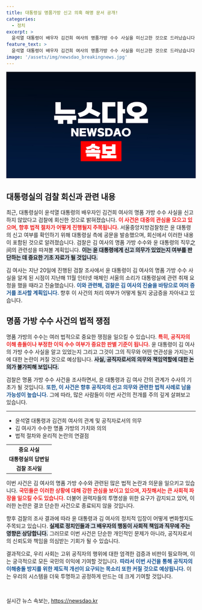 ```yaml
---
title: 대통령실 명품가방 신고 의혹 해명 문서 공개!
categories:
  - 정치
excerpt: >
  윤석열 대통령이 배우자 김건희 여사의 명품가방 수수 사실을 미신고한 것으로 드러났습니다. 검찰은 윤 대통령의 직무와 관련성을 조사하며, 이 사건이 어떤 파장을 일으킬지 주목되고 있습니다.
feature_text: >
  윤석열 대통령이 배우자 김건희 여사의 명품가방 수수 사실을 미신고한 것으로 드러났습니다. 검찰은 윤 대통령의 직무와 관련성을 조사하며, 이 사건이 어떤 파장을 일으킬지 주목되고 있습니다.
image: '/assets/img/newsdao_breakingnews.jpg'
---
```


<p><img src="/assets/img/newsdao_breakingnews.jpg" alt="implanttips 속보" /></p>

<h2 data-ke-size="size26">대통령실의 검찰 회신과 관련 내용</h2>

<p data-ke-size="size16">최근, 대통령실이 윤석열 대통령의 배우자인 김건희 여사의 명품 가방 수수 사실을 신고하지 않았다고 검찰에 회신한 것으로 밝혀졌습니다. <b><span style="color: #ee2323;">이 사건은 대중의 관심을 모으고 있으며, 향후 법적 절차가 어떻게 진행될지 주목됩니다.</span></b> 서울중앙지방검찰청은 윤 대통령의 신고 여부를 확인하기 위해 대통령실 측에 공문을 발송했으며, 회신에서 이러한 내용이 포함된 것으로 알려졌습니다. 검찰은 김 여사의 명품 가방 수수와 윤 대통령의 직무之间의 관련성을 따져볼 계획입니다. <b><span style="background-color: #21538527;">이는 윤 대통령에게 신고 의무가 있었는지 여부를 판단하는 데 중요한 기초 자료가 될 것입니다.</span></b></p>

<p data-ke-size="size16">김 여사는 지난 20일에 진행된 검찰 조사에서 윤 대통령이 김 여사의 명품 가방 수수 사실을 알게 된 시점이 지난해 11월 인터넷 매체인 서울의 소리가 대통령실에 관련 취재 요청을 했을 때라고 진술했습니다. <b><span style="color: #1a5490;">이와 관련해, 검찰은 김 여사의 진술을 바탕으로 여러 증거를 조사할 계획입니다.</span></b> 향후 이 사건의 처리 여부가 어떻게 될지 궁금증을 자아내고 있습니다.</p>

<h2 data-ke-size="size26">명품 가방 수수 사건의 법적 쟁점</h2>

<p data-ke-size="size16">명품 가방의 수수는 여러 법적으로 중요한 쟁점을 일으킬 수 있습니다. <b><span style="color: #ee2323;">특히, 공직자의 이해 충돌이나 부정한 이익 수수 여부가 중요한 판별 기준이 됩니다.</span></b> 윤 대통령이 김 여사의 가방 수수 사실을 알고 있었는지 그리고 그것이 그의 직무와 어떤 연관성을 가지는지에 대한 논란이 커질 것으로 예상됩니다. <b><span style="background-color: #21538527;">사실, 공직자로서의 의무와 책임역할에 대한 논의가 불가피해 보입니다.</span></b></p>

<p data-ke-size="size16">검찰은 명품 가방 수수 사건을 조사하면서, 윤 대통령과 김 여사 간의 관계가 수사의 기초가 될 것입니다. <b><span style="color: #1a5490;">또한, 이 사건은 향후 공직자의 신고 의무와 관련한 법적 사례로 남을 가능성이 높습니다.</span></b> 그에 따라, 많은 사람들이 이번 사건의 전개를 주의 깊게 살펴보고 있습니다.</p>

<hr>

<ul>
    <li>윤석열 대통령과 김건희 여사의 관계 및 공직자로서의 의무</li>
    <li>김 여사가 수수한 명품 가방의 가치와 의의</li>
    <li>법적 절차와 윤리적 논란의 연결점</li>
</ul>

<table>
    <tr>
        <td style="text-align: center; height: 17px;"><b>중요 사실</b></td>
    </tr>
    <tr>
        <td style="text-align: center; height: 17px;"><b>대통령실의 답변일</b></td>
    </tr>
    <tr>
        <td style="text-align: center; height: 17px;"><b>검찰 조사일</b></td>
    </tr>
</table>

<p data-ke-size="size16">이번 사건은 김 여사의 명품 가방 수수와 관련된 많은 법적 논란과 의문을 일으키고 있습니다. <b><span style="color: #ee2323;">국민들은 이러한 상황에 대해 강한 관심을 보이고 있으며, 자칫해서는 큰 사회적 파장을 일으킬 수도 있습니다.</span></b> 더불어 권력자들의 투명성을 위한 요구가 감지되고 있어, 이러한 논란은 결코 단순한 사건으로 종료되지 않을 것입니다.</p>

<p data-ke-size="size16">향후 검찰의 조사 결과에 따라 윤 대통령과 김 여사의 정치적 입장이 어떻게 변화할지도 주목되고 있습니다. <b><span style="background-color: #21538527;">실제로 정치인들과 그 배우자의 행동이 사회적 책임과 직무에 주는 영향은 상당합니다.</span></b> 그러므로 이번 사건은 단순한 개인적인 문제가 아니라, 공직자로서의 신뢰도와 책임을 의심받는 기회가 될 수 있습니다.</p>

<p data-ke-size="size16">결과적으로, 우리 사회는 고위 공직자의 행위에 대한 엄격한 검증과 비판이 필요하며, 이는 궁극적으로 모든 국민의 이익에 기여할 것입니다. <b><span style="color: #1a5490;">따라서 이번 사건을 통해 공직자의 이해충돌 방지를 위한 제도적 개선이 요구되는 목소리 또한 커질 것으로 예상됩니다.</span></b> 이는 우리의 시스템을 더욱 투명하고 공정하게 만드는 데 크게 기여할 것입니다.</p>

<p data-ke-size="size16">&nbsp;</p>
실시간 뉴스 속보는, <a href="https://newsdao.kr" rel="dofollow">https://newsdao.kr</a>


